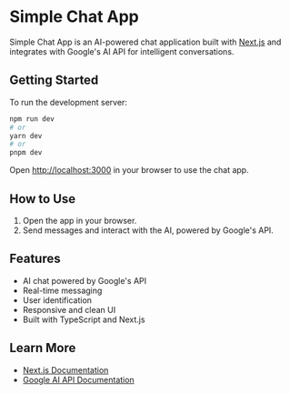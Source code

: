 # Simple Chat App

Simple Chat App is an AI-powered chat application built with [Next.js](https://nextjs.org) and integrates with Google's AI API for intelligent conversations.

## Getting Started

To run the development server:

```bash
npm run dev
# or
yarn dev
# or
pnpm dev
```

Open [http://localhost:3000](http://localhost:3000) in your browser to use the chat app.

## How to Use

1. Open the app in your browser.
2. Send messages and interact with the AI, powered by Google's API.

## Features

- AI chat powered by Google's API
- Real-time messaging
- User identification
- Responsive and clean UI
- Built with TypeScript and Next.js

## Learn More

- [Next.js Documentation](https://nextjs.org/docs)
- [Google AI API Documentation](https://cloud.google.com/ai-platform/docs)

